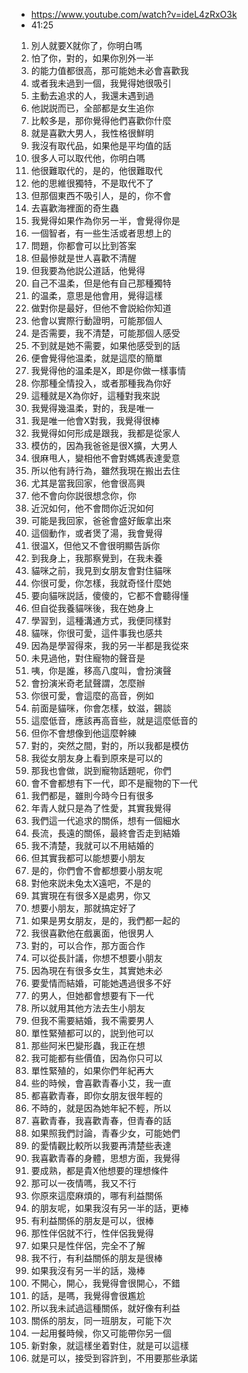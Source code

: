- https://www.youtube.com/watch?v=ideL4zRxO3k
- 41:25

1. 別人就要X就你了，你明白嗎
1. 怕了你，對的，如果你別外一半
1. 的能力值都很高，那可能她未必會喜歡我
1. 或者我未過到一個，我覺得她很吸引
1. 主動去追求的人，我還未遇到過
1. 他説説而已，全部都是女生追你
1. 比較多是，那你覺得他們喜歡你什麼
1. 就是喜歡大男人，我性格很鮮明
1. 我沒有取代品，如果他是平均值的話
1. 很多人可以取代他，你明白嗎
1. 他很難取代的，是的，他很難取代
1. 他的思維很獨特，不是取代不了
1. 但那個東西不吸引人，是的，你不會
1. 去喜歡海裡面的奇生蟲
1. 我覺得如果作為你另一半，會覺得你是
1. 一個智者，有一些生活或者思想上的
1. 問題，你都會可以比到答案
1. 但最慘就是世人喜歡不清醒
1. 但我要為他説公道話，他覺得
1. 自己不温柔，但是他有自己那種獨特
1. 的温柔，意思是他會用，覺得這樣
1. 做對你是最好，但他不會説給你知道
1. 他會以實際行動證明，可能那個人
1. 是否需要，我不清楚，可能那個人感受
1. 不到就是她不需要，如果他感受到的話
1. 便會覺得他温柔，就是這麼的簡單
1. 我覺得他的温柔是X，即是你做一樣事情
1. 你那種全情投入，或者那種我為你好
1. 這種就是X為你好，這種對我來説
1. 我覺得幾温柔，對的，我是唯一
1. 我是唯一他會X對我，我覺得很棒
1. 我覺得如何形成是跟我，我都是從家人
1. 模仿的，因為我爸爸是很X擴，大男人
1. 很麻甩人，變相他不會對媽媽表達愛意
1. 所以他有詩行為，雖然我現在搬出去住
1. 尤其是當我回家，他會很高興
1. 他不會向你説很想念你，你
1. 近況如何，他不會問你近況如何
1. 可能是我回家，爸爸會盛好飯拿出來
1. 這個動作，或者煲了湯，我會覺得
1. 很温X，但他又不會很明顯告訴你
1. 到我身上，我那察覺到，在我未養
1. 貓咪之前，我見到女朋友會對住貓咪
1. 你很可愛，你怎樣，我就奇怪什麼她
1. 要向貓咪説話，傻傻的，它都不會聽得懂
1. 但自從我養貓咪後，我在她身上
1. 學習到，這種溝通方式，我便同樣對
1. 貓咪，你很可愛，這件事我也感共
1. 因為是學習得來，我的另一半都是我從來
1. 未見過他，對住寵物的聲音是
1. 咦，你是誰，移高八度叫，會扮演聲
1. 會扮演米奇老鼠聲謂，怎麼辦
1. 你很可愛，會這麼的高音，例如
1. 前面是貓咪，你會怎樣，蚊滋，錫談
1. 這麼低音，應該再高音些，就是這麼低音的
1. 但你不會想像到他這麼幹練
1. 對的，突然之間，對的，所以我都是模仿
1. 我從女朋友身上看到原來是可以的
1. 那我也會做，説到寵物話題呢，你們
1. 會不會都想有下一代，即不是寵物的下一代
1. 我們都是，雖則今時今日有很多
1. 年青人就只是為了性愛，其實我覺得
1. 我們這一代追求的關係，想有一個細水
1. 長流，長遠的關係，最終會否走到結婚
1. 我不清楚，我就可以不用結婚的
1. 但其實我都可以能想要小朋友
1. 是的，你們會不會都想要小朋友呢
1. 對他來説未兔太X遠吧，不是的
1. 其實現在有很多X是處男，你又
1. 想要小朋友，那就搞定好了
1. 如果是男女朋友，是的，我們都一起的
1. 我很喜歡他在戲裏面，他很男人
1. 對的，可以合作，那方面合作
1. 可以從長計議，你想不想要小朋友
1. 因為現在有很多女生，其實她未必
1. 要愛情而結婚，可能她遇過很多不好
1. 的男人，但她都會想要有下一代
1. 所以就用其他方法去生小朋友
1. 但我不需要結婚，我不需要男人
1. 單性緊殖都可以的，説到他可以
1. 那些阿米巴變形蟲，我正在想
1. 我可能都有些價值，因為你只可以
1. 單性緊殖的，如果你們年紀再大
1. 些的時候，會喜歡青春小艾，我一直
1. 都喜歡青春，即你女朋友很年輕的
1. 不時的，就是因為她年紀不輕，所以
1. 喜歡青春，我喜歡青春，但青春的話
1. 如果照我們討論，青春少女，可能她們
1. 的愛情觀比較所以我要再清楚些表達
1. 我喜歡青春的身體，思想方面，我覺得
1. 要成熟，都是貴X他想要的理想條件
1. 那可以一夜情嗎，我又不行
1. 你原來這麼麻煩的，哪有利益關係
1. 的朋友呢，如果我沒有另一半的話，更棒
1. 有利益關係的朋友是可以，很棒
1. 那性伴侶就不行，性伴侶我覺得
1. 如果只是性伴侶，完全不了解
1. 我不行，有利益關係的朋友是很棒
1. 如果我沒有另一半的話，幾棒
1. 不開心，開心，我覺得會很開心，不錯
1. 的話，是嗎，我覺得會很尷尬
1. 所以我未試過這種關係，就好像有利益
1. 關係的朋友，同一班朋友，可能下次
1. 一起用餐時候，你又可能帶你另一個
1. 新對象，就這樣坐着對住，就是可以這樣
1. 就是可以，接受到容許到，不用要那些承諾
